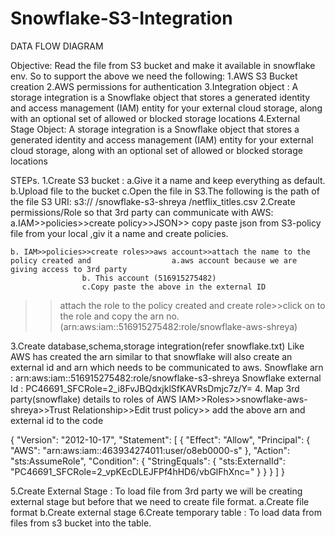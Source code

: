 # Snowflake-S3-Integration
DATA FLOW DIAGRAM

 

Objective: Read the file from S3 bucket and make it available in snowflake env.
So to support the above we need the following:
1.AWS S3 Bucket creation
2.AWS permissions for authentication
3.Integration object : A storage integration is a Snowflake object that stores a generated identity and access management (IAM) entity for your external cloud storage, along with an optional set of allowed or blocked storage locations
4.External Stage Object: A storage integration is a Snowflake object that stores a generated identity and access management (IAM) entity for your external cloud storage, along with an optional set of allowed or blocked storage locations

STEPs.
1.Create S3 bucket : 
a.Give it a name and keep everything as default.
b.Upload file to the bucket
c.Open the file in S3.The following is the path of the file
S3 URI:      s3:// /snowflake-s3-shreya /netflix_titles.csv	
2.Create permissions/Role so that 3rd party can communicate with AWS:
a.IAM>>policies>>create policy>>JSON>> copy paste json from S3-policy file from your local ,giv it a name and create policies.

	b. IAM>>policies>>create roles>>aws account>>attach the name to the policy created and					a.aws account because we are giving access to 3rd party
					b. This account (516915275482)	
					c.Copy paste the above in the external ID
>>attach the role to the policy created and create role>>click on to the role and copy the arn no. (arn:aws:iam::516915275482:role/snowflake-aws-shreya)

3.Create database,schema,storage integration(refer snowflake.txt)
	Like  AWS has created the arn similar to that snowflake will also create an external id and arn which needs to be communicated to aws.
	Snowflake arn : arn:aws:iam::516915275482:role/snowflake-s3-shreya
	Snowflake external Id : PC46691_SFCRole=2_i8FvJBQdxjklSfKAVRsDmjc7z/Y=
4. Map 3rd party(snowflake) details to roles of AWS
IAM>>Roles>>snowflake-aws-shreya>>Trust Relationship>>Edit trust policy>> add the above arn and external id to the code










{
	"Version": "2012-10-17",
	"Statement": [
		{
			"Effect": "Allow",
			"Principal": {
				"AWS": "arn:aws:iam::463934274011:user/o8eb0000-s"
			},
			"Action": "sts:AssumeRole",
			"Condition": {
				"StringEquals": {
					"sts:ExternalId": "PC46691_SFCRole=2_vpKEcDLEJFPf4hHD6/vbGlFhXnc="
				}
			}
		}
	]
}

						

5.Create External Stage : To load file from 3rd party we will be creating external stage but before that we need to create file format.
	a.Create file format
	b.Create external stage
6.Create temporary table : To load data from files from s3 bucket into the table.


